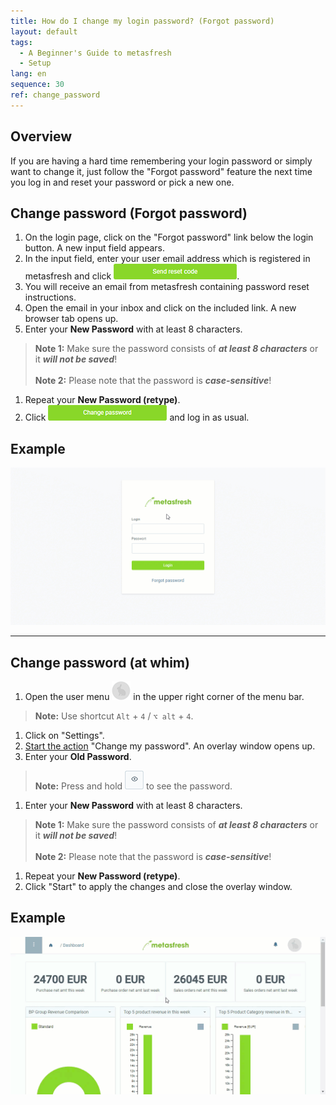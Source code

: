```yaml
---
title: How do I change my login password? (Forgot password)
layout: default
tags:
  - A Beginner's Guide to metasfresh
  - Setup
lang: en
sequence: 30
ref: change_password
---
```


## Overview
If you are having a hard time remembering your login password or simply want to change it, just follow the "Forgot password" feature the next time you log in and reset your password or pick a new one.

## Change password (Forgot password)
1. On the login page, click on the "Forgot password" link below the login button. A new input field appears.
1. In the input field, enter your user email address which is registered in metasfresh and click ![](assets/SendResetCodeButton.png).
1. You will receive an email from metasfresh containing password reset instructions.
1. Open the email in your inbox and click on the included link. A new browser tab opens up.
1. Enter your **New Password** with at least 8 characters.
 >**Note 1:** Make sure the password consists of ***at least 8 characters*** or it ***will not be saved***!<br><br>
 >**Note 2:** Please note that the password is ***case-sensitive***!

1. Repeat your **New Password (retype)**.
1. Click ![](assets/ChangePWButton.png) and log in as usual.

## Example
![](assets/ForgotPassword.gif)

---

## Change password (at whim)
1. Open the user menu ![](assets/UserMenu_Rabbit_WebUI.png) in the upper right corner of the menu bar.
 >**Note:** Use shortcut `Alt` + `4` / `⌥ alt` + `4`.

1. Click on "Settings".
1. [Start the action](StartAction) "Change my password". An overlay window opens up.
1. Enter your **Old Password**.
 >**Note:** Press and hold ![](assets/ShowPassword_Icon.png) to see the password.

1. Enter your **New Password** with at least 8 characters.
 >**Note 1:** Make sure the password consists of ***at least 8 characters*** or it ***will not be saved***!<br><br>
 >**Note 2:** Please note that the password is ***case-sensitive***!

1. Repeat your **New Password (retype)**.
1. Click "Start" to apply the changes and close the overlay window.

## Example
![](assets/Change_password.gif)
